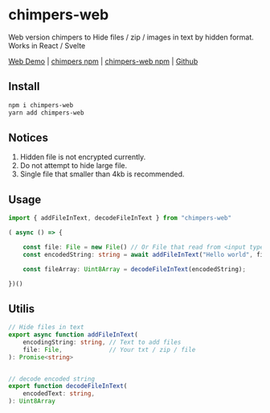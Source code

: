 # chimpers-web
Web version chimpers to Hide files / zip / images in text by hidden format.
Works in React / Svelte

[Web Demo](https://chimpers-web.vercel.app/) |
[chimpers npm](https://www.npmjs.com/package/chimpers) | 
[chimpers-web npm](https://www.npmjs.com/package/chimpers-web) | 
[Github](https://github.com/r48n34/chimpers-web)

## Install 
```bash
npm i chimpers-web
yarn add chimpers-web
```

## Notices
1. Hidden file is not encrypted currently. 
2. Do not attempt to hide large file.
3. Single file that smaller than 4kb is recommended.

## Usage
```ts
import { addFileInText, decodeFileInText } from "chimpers-web"

( async () => {

    const file: File = new File() // Or File that read from <input type"file">
    const encodedString: string = await addFileInText("Hello world", file);

    const fileArray: Uint8Array = decodeFileInText(encodedString);

})()
```

## Utilis
```ts
// Hide files in text
export async function addFileInText(
    encodingString: string, // Text to add files
    file: File,             // Your txt / zip / file 
): Promise<string> 


// decode encoded string
export function decodeFileInText(
    encodedText: string, 
): Uint8Array
```